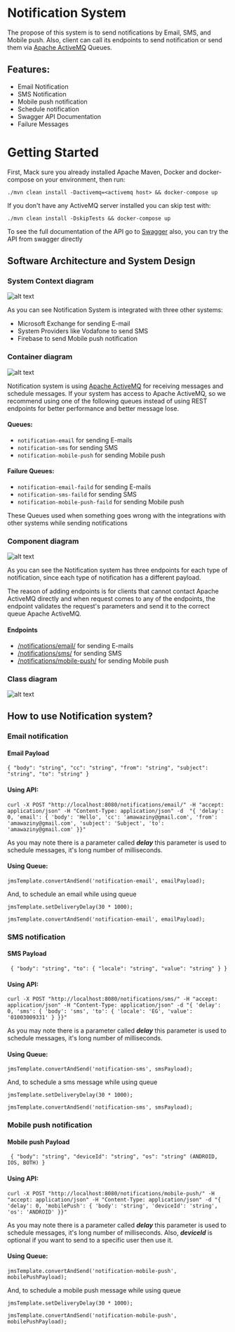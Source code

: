 # Notification System
The propose of this system is to send notifications by Email, SMS, and Mobile push. Also, client can call its endpoints
to send notification or send them via [Apache ActiveMQ](https://activemq.apache.org/) Queues.

## Features:

* Email Notification
* SMS Notification
* Mobile push notification
* Schedule notification
* Swagger API Documentation
* Failure Messages

# Getting Started

First, Mack sure you already installed Apache Maven, Docker and docker-compose on your environment, then run:

`./mvn clean install -Dactivemq=<activemq host> && docker-compose up`

If you don't have any ActiveMQ server installed you can skip test with:

`./mvn clean install -DskipTests && docker-compose up`

To see the full documentation of the API go to [Swagger](http://localhost:8080/notifications/swagger-ui/index.html)
also, you can try the API from swagger directly

## Software Architecture and System Design

### System Context diagram

![alt text](diagrams/notification-system-context.png)

As you can see Notification System is integrated with three other systems:
* Microsoft Exchange for sending E-mail
* System Providers like Vodafone to send SMS
* Firebase to send Mobile push notification

### Container diagram

![alt text](diagrams/notification-container-diagram.png)

Notification system is using [Apache ActiveMQ](https://activemq.apache.org/) for receiving messages and schedule messages.
If your system has access to Apache ActiveMQ, so we recommend using one of the following queues instead of using REST endpoints
for better performance and better message lose.

#### Queues:
* `notification-email` for sending E-mails
* `notification-sms` for sending SMS
* `notification-mobile-push` for sending Mobile push

#### Failure Queues:

* `notification-email-faild` for sending E-mails
* `notification-sms-faild` for sending SMS
* `notification-mobile-push-faild` for sending Mobile push

These Queues used when something goes wrong with the integrations with other systems while sending notifications 

### Component diagram

![alt text](diagrams/notification-component-diagram.png)

As you can see the Notification system has three endpoints for each type of notification, since each type of notification
has a different payload.

The reason of adding endpoints is for clients that cannot contact Apache ActiveMQ directly and when request comes to any of 
the endpoints, the endpoint validates the request's parameters and send it to the correct queue Apache ActiveMQ.

#### Endpoints
* [/notifications/email/](http://localhost:8080/notifications/email/) for sending E-mails
* [/notifications/sms/](http://localhost:8080/notifications/sms/) for sending SMS
* [/notifications/mobile-push/](http://localhost:8080/notifications/mobile-push/) for sending Mobile push

### Class diagram

![alt text](diagrams/class-diagram.png)

## How to use Notification system?

### Email notification

#### Email Payload

`{
"body": "string",
"cc": "string",
"from": "string",
"subject": "string",
"to": "string"
}`

#### Using API:

`curl -X POST "http://localhost:8080/notifications/email/" -H "accept: application/json" -H "Content-Type: application/json" -d 
"{ 'delay': 0, 'email': { 'body': 'Hello', 'cc': 'amawaziny@gmail.com', 'from': 'amawaziny@gmail.com', 'subject': 'Subject', 'to': 'amawaziny@gmail.com' }}"`

As you may note there is a parameter called _**delay**_ this parameter is used to schedule messages, 
it's long number of milliseconds.

#### Using Queue:

`jmsTemplate.convertAndSend('notification-email', emailPayload);`

And, to schedule an email while using queue

`jmsTemplate.setDeliveryDelay(30 * 1000);`

`jmsTemplate.convertAndSend('notification-email', emailPayload);`

### SMS notification

#### SMS Payload

` {
"body": "string",
"to": {
    "locale": "string",
    "value": "string"
}
}`

#### Using API:

`curl -X POST "http://localhost:8080/notifications/sms/" -H "accept: application/json" -H "Content-Type: application/json" -d "{ 'delay': 0, 'sms': { 'body': 'sms', 'to': { 'locale': 'EG', 'value': '01003009331' } }}"`

As you may note there is a parameter called _**delay**_ this parameter is used to schedule messages,
it's long number of milliseconds.

#### Using Queue:

`jmsTemplate.convertAndSend('notification-sms', smsPayload);`

And, to schedule a sms message while using queue

`jmsTemplate.setDeliveryDelay(30 * 1000);`

`jmsTemplate.convertAndSend('notification-sms', smsPayload);`

### Mobile push notification

#### Mobile push Payload

` {
"body": "string",
"deviceId": "string",
"os": "string" (ANDROID, IOS, BOTH)
}`

#### Using API:

`curl -X POST "http://localhost:8080/notifications/mobile-push/" -H "accept: application/json" -H "Content-Type: application/json" -d "{ 'delay': 0, 'mobilePush': { 'body': 'string', 'deviceId': 'string', 'os': 'ANDROID' }}"`

As you may note there is a parameter called _**delay**_ this parameter is used to schedule messages,
it's long number of milliseconds. Also, _**deviceId**_ is optional if you want to send to a specific user then use it.

#### Using Queue:

`jmsTemplate.convertAndSend('notification-mobile-push', mobilePushPayload);`

And, to schedule a mobile push message while using queue

`jmsTemplate.setDeliveryDelay(30 * 1000);`

`jmsTemplate.convertAndSend('notification-mobile-push', mobilePushPayload);`